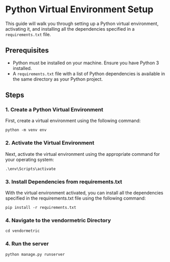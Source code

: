 # Python Virtual Environment Setup

This guide will walk you through setting up a Python virtual environment, activating it, and installing all the dependencies specified in a `requirements.txt` file.

## Prerequisites

- Python must be installed on your machine. Ensure you have Python 3 installed.
- A `requirements.txt` file with a list of Python dependencies is available in the same directory as your Python project.

## Steps

### 1. Create a Python Virtual Environment

First, create a virtual environment using the following command:

```shell
python -m venv env
```

### 2. Activate the Virtual Environment

Next, activate the virtual environment using the appropriate command for your operating system:

```shell
.\env\Scripts\activate
```
### 3. Install Dependencies from requirements.txt

With the virtual environment activated, you can install all the dependencies specified in the requirements.txt file using the following command:

```shell
pip install -r requirements.txt
```

### 4. Navigate to the vendormetric Directory

```shell
cd vendormetric
```
### 4. Run the server
```shell
python manage.py runserver
```
